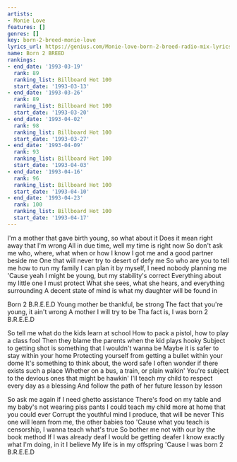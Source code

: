 ```yaml
---
artists:
- Monie Love
features: []
genres: []
key: born-2-breed-monie-love
lyrics_url: https://genius.com/Monie-love-born-2-breed-radio-mix-lyrics
name: Born 2 BREED
rankings:
- end_date: '1993-03-19'
  rank: 89
  ranking_list: Billboard Hot 100
  start_date: '1993-03-13'
- end_date: '1993-03-26'
  rank: 89
  ranking_list: Billboard Hot 100
  start_date: '1993-03-20'
- end_date: '1993-04-02'
  rank: 98
  ranking_list: Billboard Hot 100
  start_date: '1993-03-27'
- end_date: '1993-04-09'
  rank: 93
  ranking_list: Billboard Hot 100
  start_date: '1993-04-03'
- end_date: '1993-04-16'
  rank: 96
  ranking_list: Billboard Hot 100
  start_date: '1993-04-10'
- end_date: '1993-04-23'
  rank: 100
  ranking_list: Billboard Hot 100
  start_date: '1993-04-17'
---
```

I'm a mother that gave birth young, so what about it
Does it mean right away that I'm wrong
All in due time, well my time is right now
So don't ask me who, where, what when or how
I know I got me and a good partner beside me
One that will never try to desert of defy me
So who are you to tell me how to run my family
I can plan it by myself, I need nobody planning me
'Cause yeah I might be young, but my stability's correct
Everything about my little one I must protect
What she sees, what she hears, and everything surrounding
A decent state of mind is what my daughter will be found in


Born 2 B.R.E.E.D
Young mother be thankful, be strong
The fact that you're young, it ain't wrong
A mother I will try to be
Tha fact is, I was born 2 B.R.E.E.D


So tell me what do the kids learn at school
How to pack a pistol, how to play a class fool
Then they blame the parents when the kid plays hooky
Subject to getting shot is something that I wouldn't wanna be
Maybe it is safer to stay within your home
Protecting yourself from getting a bullet within your dome
It's something to think about, the word safe
I often wonder if there exists such a place
Whether on a bus, a train, or plain walkin'
You're subject to the devious ones that might be hawkin'
I'll teach my child to respect every day as a blessing
And follow the path of her future lesson by lesson



So ask me again if I need ghetto assistance
There's food on my table and my baby's not wearing piss pants
I could teach my child more at home that you could ever
Corrupt the youthful mind I produce, that will be never
This one will learn from me, the other babies too
'Cause what you teach is censorship, I wanna teach what's true
So bother me not with our by the book method
If I was already deaf I would be getting deafer
I know exactly what I'm doing, in it I believe
My life is in my offspring 'Cause I was born 2 B.R.E.E.D

